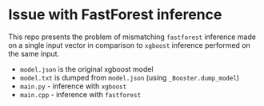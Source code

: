 # Issue with FastForest inference
This repo presents the problem of mismatching `fastforest` inference made on a single input vector in comparison to `xgboost` inference performed on the same input.

* `model.json` is the original xgboost model
* `model.txt` is dumped from `model.json` (using `_Booster.dump_model`)
* `main.py` - inference with `xgboost`
* `main.cpp` - inference with `fastforest`
